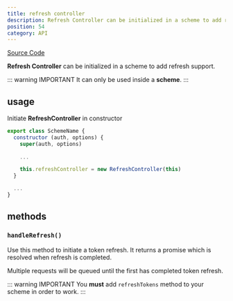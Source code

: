 ```yaml
---
title: refresh controller
description: Refresh Controller can be initialized in a scheme to add refresh support.
position: 54
category: API
---
```



[Source Code](https://github.com/nuxt-community/auth-module/blob/dev/src/inc/refresh-controller.ts)

**Refresh Controller** can be initialized in a scheme to add refresh support.

::: warning IMPORTANT
It can only be used inside a **scheme**.
:::

## usage

Initiate **RefreshController** in constructor

```js
export class SchemeName {
  constructor (auth, options) {
    super(auth, options)
    
    ...

    this.refreshController = new RefreshController(this)
  }

  ...
}
```

## methods

### `handleRefresh()`

Use this method to initiate a token refresh. It returns a promise which is resolved when refresh is completed.

Multiple requests will be queued until the first has completed token refresh.

::: warning IMPORTANT
You **must** add `refreshTokens` method to your scheme in order to work.
:::
